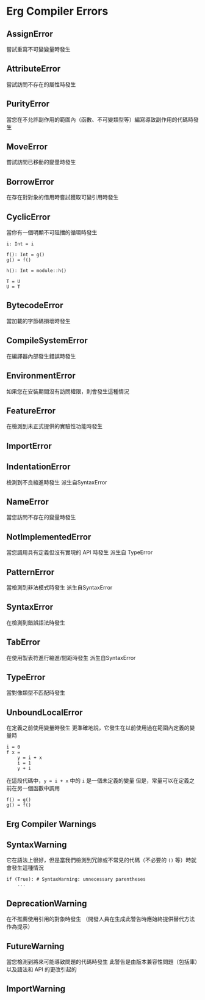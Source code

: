 # Erg Compiler Errors

## AssignError

嘗試重寫不可變變量時發生

## AttributeError

嘗試訪問不存在的屬性時發生

## PurityError

當您在不允許副作用的範圍內（函數、不可變類型等）編寫導致副作用的代碼時發生

## MoveError

嘗試訪問已移動的變量時發生

## BorrowError

在存在對對象的借用時嘗試獲取可變引用時發生

## CyclicError

當你有一個明顯不可阻擋的循環時發生

```erg
i: Int = i

f(): Int = g()
g() = f()

h(): Int = module::h()

T = U
U = T
```

## BytecodeError

當加載的字節碼損壞時發生

## CompileSystemError

在編譯器內部發生錯誤時發生

## EnvironmentError

如果您在安裝期間沒有訪問權限，則會發生這種情況

## FeatureError

在檢測到未正式提供的實驗性功能時發生

## ImportError

## IndentationError

檢測到不良縮進時發生
派生自SyntaxError

## NameError

當您訪問不存在的變量時發生

## NotImplementedError

當您調用具有定義但沒有實現的 API 時發生
派生自 TypeError

## PatternError

當檢測到非法模式時發生
派生自SyntaxError

## SyntaxError

在檢測到錯誤語法時發生

## TabError

在使用製表符進行縮進/間距時發生
派生自SyntaxError

## TypeError

當對像類型不匹配時發生

## UnboundLocalError

在定義之前使用變量時發生
更準確地說，它發生在以前使用過在範圍內定義的變量時

```erg
i = 0
f x =
    y = i + x
    i = 1
    y + i
```

在這段代碼中，`y = i + x` 中的 `i` 是一個未定義的變量
但是，常量可以在定義之前在另一個函數中調用

```erg
f() = g()
g() = f()
```

## Erg Compiler Warnings

## SyntaxWarning

它在語法上很好，但是當我們檢測到冗餘或不常見的代碼（不必要的 `()` 等）時就會發生這種情況

```erg
if (True): # SyntaxWarning: unnecessary parentheses
    ...
```

## DeprecationWarning

在不推薦使用引用的對象時發生
（開發人員在生成此警告時應始終提供替代方法作為提示）

## FutureWarning

當您檢測到將來可能導致問題的代碼時發生
此警告是由版本兼容性問題（包括庫）以及語法和 API 的更改引起的

## ImportWarning